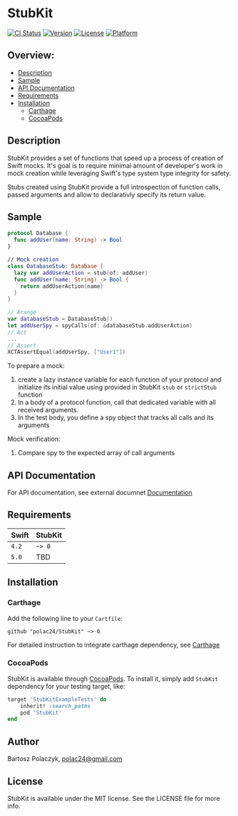 # StubKit

[![CI Status](https://img.shields.io/travis/polac24/StubKit.svg?style=flat)](https://travis-ci.org/polac24/StubKit)
[![Version](https://img.shields.io/cocoapods/v/StubKit.svg?style=flat)](https://cocoapods.org/pods/StubKit)
[![License](https://img.shields.io/cocoapods/l/StubKit.svg?style=flat)](https://cocoapods.org/pods/StubKit)
[![Platform](https://img.shields.io/cocoapods/p/StubKit.svg?style=flat)](https://cocoapods.org/pods/StubKit)

## Overview:

- [Description](#description)
- [Sample](#sample)
- [API Documentation](docs/documentation.md)
- [Requirements](#requirements)
- [Installation](#installation)
    - [Carthage](#carthage)
    - [CocoaPods](#cocoapods)

## Description

StubKit provides a set of functions that speed up a process of creation of Swift mocks. It's goal is to require minimal amount of developer's work in mock creation while  leveraging Swift's type system type integrity for safety. 

Stubs created using StubKit provide a full introspection of function calls, passed arguments and allow to declarativly specify its return value.  

## Sample

```swift 
protocol Database {
  func addUser(name: String) -> Bool
}

// Mock creation
class DatabaseStub: Database {    
  lazy var addUserAction = stub(of: addUser)  
  func addUser(name: String) -> Bool {     
    return addUserAction(name)    
  }
}

// Arange
var databaseStub = DatabaseStub()
let addUserSpy = spyCalls(of: &databaseStub.addUserAction)
// Act
...
// Assert
XCTAssertEqual(addUserSpy, ["User1"])
```

To prepare a mock:
1. create a lazy instance variable for each function of your protocol and initialize its initial value using provided in StubKit `stub` or `strictStub` function
2. In a body of a protocol function, call that dedicated variable with all received arguments. 
3. In the test body, you define a spy object that tracks all calls and its arguments 

Mock verification:
1. Compare spy to the expected array of call arguments


## API Documentation

For API documentation, see external documnet [Documentation](docs/documentation.md)

## Requirements

Swift | StubKit
------------ | -------------
`4.2` | `~> 0`
`5.0` | TBD

## Installation

### Carthage

Add the following line to your `Cartfile`:

```
github "polac24/StubKit" ~> 0
```

For detailed instruction to integrate carthage dependency, see [Carthage](https://github.com/Carthage/Carthage#adding-frameworks-to-an-application)

### CocoaPods

StubKit is available through [CocoaPods](https://cocoapods.org). To install
it, simply add `StubKit` dependency for your testing target, like:

```ruby
target 'StubKitExampleTests' do
    inherit! :search_paths
    pod 'StubKit'
end
```

## Author

Bartosz Polaczyk, polac24@gmail.com

## License

StubKit is available under the MIT license. See the LICENSE file for more info.
